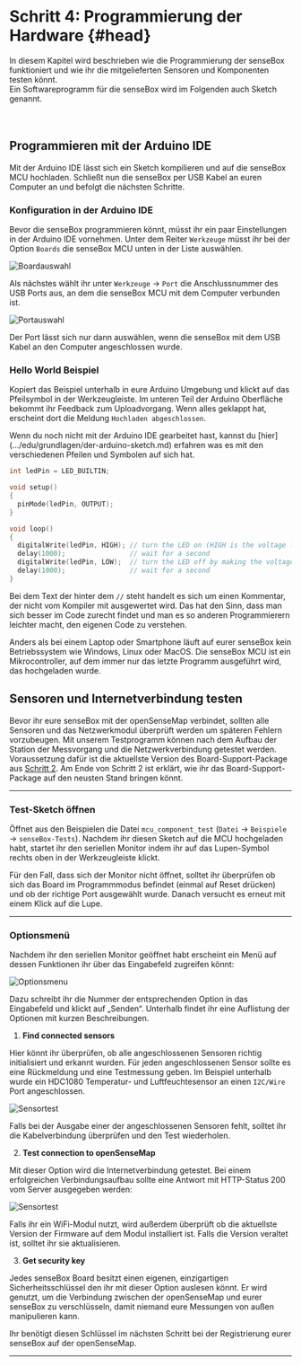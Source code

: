 # Schritt 4: Programmierung der Hardware {#head}
<div class="description"> In diesem Kapitel wird beschrieben wie die Programmierung der senseBox funktioniert und wie ihr die mitgelieferten Sensoren und Komponenten testen könnt.</div>

<div class="box_info">
    <i class="fa fa-info fa-fw" aria-hidden="true" style="color: #42acf3;"></i>
  Ein Softwareprogramm für die senseBox wird im Folgenden auch Sketch genannt.
</div>

<div><br><br></div>

## Programmieren mit der Arduino IDE
Mit der Arduino IDE lässt sich ein Sketch kompilieren und auf die senseBox MCU hochladen. Schließt nun die senseBox per USB Kabel an euren Computer an und befolgt die nächsten Schritte.

### Konfiguration in der Arduino IDE
Bevor die senseBox programmieren könnt, müsst ihr ein paar Einstellungen in der Arduino IDE vornehmen. Unter dem Reiter `Werkzeuge` müsst ihr bei der Option `Boards` die senseBox MCU unten in der Liste auswählen.

![Boardauswahl](../pictures/select_board.png)

Als nächstes wählt ihr unter `Werkzeuge` -> `Port` die Anschlussnummer des USB Ports aus, an dem die senseBox MCU mit dem Computer verbunden ist. 

![Portauswahl](../pictures/select_port.png)

<div class="box_warning">
    <i class="fa fa-exclamation-circle fa-fw" aria-hidden="true" style="color: #f0ad4e"></i>
    Der Port lässt sich nur dann auswählen, wenn die senseBox mit dem USB Kabel an den Computer angeschlossen wurde.
</div>

### Hello World Beispiel
Kopiert das Beispiel unterhalb in eure Arduino Umgebung und klickt auf das Pfeilsymbol in der Werkzeugleiste. Im unteren Teil der Arduino Oberfläche bekommt ihr Feedback zum Uploadvorgang. Wenn alles geklappt hat, erscheint dort die Meldung `Hochladen abgeschlossen`.

<div class="box_info">
    <i class="fa fa-info fa-fw" aria-hidden="true" style="color: #42acf3;"></i>
  Wenn du noch nicht mit der Arduino IDE gearbeitet hast, kannst du [hier](.../edu/grundlagen/der-arduino-sketch.md) erfahren was es mit den verschiedenen Pfeilen und Symbolen auf sich hat.
</div>

```cpp
int ledPin = LED_BUILTIN; 

void setup()
{
  pinMode(ledPin, OUTPUT);
}

void loop()
{
  digitalWrite(ledPin, HIGH); // turn the LED on (HIGH is the voltage level)
  delay(1000);                // wait for a second
  digitalWrite(ledPin, LOW);  // turn the LED off by making the voltage LOW
  delay(1000);                // wait for a second
}
```

Bei dem Text der hinter dem `//` steht handelt es sich um einen Kommentar, der nicht vom Kompiler mit ausgewertet wird. Das hat den Sinn, dass man sich besser im Code zurecht findet und man es so anderen Programmierern leichter macht, den eigenen Code zu verstehen. 

<div class="box_info">
    <i class="fa fa-info fa-fw" aria-hidden="true" style="color: #42acf3;"></i>
  Anders als bei einem Laptop oder Smartphone läuft auf eurer senseBox kein Betriebssystem wie Windows, Linux oder MacOS. Die senseBox MCU ist ein Mikrocontroller, auf dem immer nur das letzte Programm ausgeführt wird, das hochgeladen wurde.
</div>

## Sensoren und Internetverbindung testen
<div class="description">Bevor ihr eure senseBox mit der openSenseMap verbindet, sollten alle Sensoren und das Netzwerkmodul überprüft werden um späteren Fehlern vorzubeugen. Mit unserem Testprogramm können nach dem Aufbau der Station der Messvorgang und die Netzwerkverbindung getestet werden.</div>

<div class="box_warning">
    <i class="fa fa-exclamation-circle fa-fw" aria-hidden="true" style="color: #f0ad4e"></i>
    Voraussetzung dafür ist die aktuellste Version des Board-Support-Package aus <a href="board-support-packages-installieren.md">Schritt 2</a>. Am Ende von Schritt 2 ist erklärt, wie ihr das Board-Support-Package auf den neusten Stand bringen könnt.
</div>

------
### Test-Sketch öffnen
Öffnet aus den Beispielen die Datei `mcu_component_test` (`Datei` -> `Beispiele` -> `senseBox-Tests`). Nachdem ihr diesen Sketch auf die MCU hochgeladen habt, startet ihr den seriellen Monitor indem ihr auf das Lupen-Symbol rechts oben in der Werkzeugleiste klickt. 

<div class="box_info">
    <i class="fa fa-info fa-fw" aria-hidden="true" style="color: #42acf3;"></i>
  Für den Fall, dass sich der Monitor nicht öffnet, solltet ihr überprüfen ob sich das Board im Programmmodus befindet (einmal auf Reset drücken) und ob der richtige Port ausgewählt wurde. Danach versucht es erneut mit einem Klick auf die Lupe.
</div>

------
### Optionsmenü
Nachdem ihr den seriellen Monitor geöffnet habt erscheint ein Menü auf dessen Funktionen ihr über das Eingabefeld zugreifen könnt:

![Optionsmenu](../pictures/test_option-menu.png)

Dazu schreibt ihr die Nummer der entsprechenden Option in das Eingabefeld und klickt auf „Senden“. Unterhalb findet ihr eine Auflistung der Optionen mit kurzen Beschreibungen.

1. **Find connected sensors**

  Hier könnt ihr überprüfen, ob alle angeschlossenen Sensoren richtig initialisiert und erkannt wurden. Für jeden angeschlossenen Sensor sollte es eine Rückmeldung und eine Testmessung geben. Im Beispiel unterhalb wurde ein HDC1080 Temperatur- und Luftfeuchtesensor an einen `I2C/Wire` Port angeschlossen.

  ![Sensortest](../pictures/test_option1.png)

  <div class="box_info">
      <i class="fa fa-info fa-fw" aria-hidden="true" style="color: #42acf3;"></i>
     Falls bei der Ausgabe einer der angeschlossenen Sensoren fehlt, solltet ihr die Kabelverbindung überprüfen und den Test wiederholen.
  </div>

2. **Test connection to openSenseMap**

  Mit dieser Option wird die Internetverbindung getestet. Bei einem erfolgreichen Verbindungsaufbau sollte eine Antwort mit HTTP-Status 200 vom Server ausgegeben werden:

  ![Sensortest](../pictures/test_option2.png)

  <div class="box_info">
      <i class="fa fa-info fa-fw" aria-hidden="true" style="color: #42acf3;"></i>
     Falls ihr ein WiFi-Modul nutzt, wird außerdem überprüft ob die aktuellste Version der Firmware auf dem Modul installiert ist. Falls die Version veraltet ist, solltet ihr sie aktualisieren.
  </div>

3. **Get security key**

  Jedes senseBox Board besitzt einen eigenen, einzigartigen Sicherheitsschlüssel den ihr mit dieser Option auslesen könnt. Er wird genutzt, um die Verbindung zwischen der openSenseMap und eurer senseBox zu verschlüsseln, damit niemand eure Messungen von außen manipulieren kann.
  <div class="box_info">
      <i class="fa fa-info fa-fw" aria-hidden="true" style="color: #42acf3;"></i>
     Ihr benötigt diesen Schlüssel im nächsten Schritt bei der Registrierung eurer senseBox auf der openSenseMap.
  </div>

------







